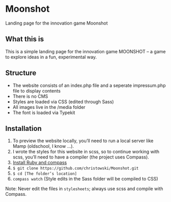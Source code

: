 # Moonshot
Landing page for the innovation game Moonshot

## What this is
This is a simple landing page for the innovation game MOONSHOT – a game to explore ideas in a fun, experimental way.

## Structure
* The website consists of an index.php file and a seperate impressum.php file to display contents
* There is no CMS
* Styles are loaded via CSS (edited through Sass)
* All images live in the /media folder
* The font is loaded via Typekit

## Installation
1. To preview the website locally, you’ll need to run a local server like Mamp (oldschool, I know …).
2. I wrote the styles for this website in scss, so to continue working with scss, you’ll need to have a compiler (the project uses Compass).
3. [Install Ruby and compass](http://compass-style.org/install/)
4. ```$ git clone https://github.com/christowski/Moonshot.git```
5. ```$ cd [The folder’s location]```
6. ```compass watch``` (Style edits in the Sass folder will be compiled to CSS)

Note: Never edit the files in ```stylesheets```; always use scss and compile with Compass.
